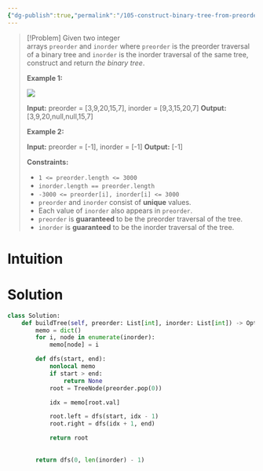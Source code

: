 ```yaml
---
{"dg-publish":true,"permalink":"/105-construct-binary-tree-from-preorder-and-inorder-traversal/","tags":["tree","binaryTree","dAndC","hashing","array"]}
---
```


> [!Problem]
> Given two integer arrays `preorder` and `inorder` where `preorder` is the preorder traversal of a binary tree and `inorder` is the inorder traversal of the same tree, construct and return _the binary tree_.
> 
> **Example 1:**
> 
> ![](https://assets.leetcode.com/uploads/2021/02/19/tree.jpg)
> 
> **Input:** preorder = [3,9,20,15,7], inorder = [9,3,15,20,7]
> **Output:** [3,9,20,null,null,15,7]
> 
> **Example 2:**
> 
> **Input:** preorder = [-1], inorder = [-1]
> **Output:** [-1]
> 
> **Constraints:**
> 
> - `1 <= preorder.length <= 3000`
> - `inorder.length == preorder.length`
> - `-3000 <= preorder[i], inorder[i] <= 3000`
> - `preorder` and `inorder` consist of **unique** values.
> - Each value of `inorder` also appears in `preorder`.
> - `preorder` is **guaranteed** to be the preorder traversal of the tree.
> - `inorder` is **guaranteed** to be the inorder traversal of the tree.

# Intuition

# Solution
```python
class Solution:
    def buildTree(self, preorder: List[int], inorder: List[int]) -> Optional[TreeNode]:
        memo = dict()
        for i, node in enumerate(inorder):
            memo[node] = i

        def dfs(start, end):
            nonlocal memo
            if start > end:
                return None
            root = TreeNode(preorder.pop(0))

            idx = memo[root.val]

            root.left = dfs(start, idx - 1)
            root.right = dfs(idx + 1, end)

            return root
        
        
        return dfs(0, len(inorder) - 1)
```